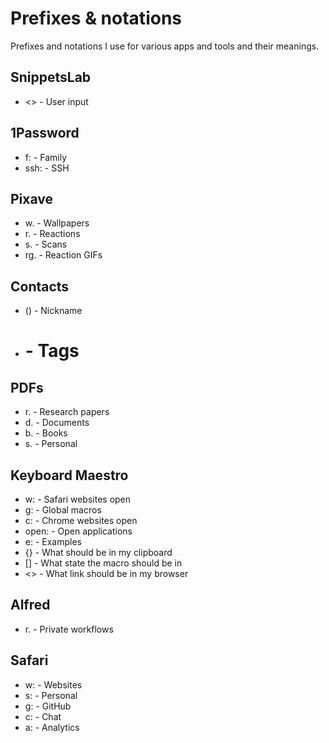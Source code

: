 # Prefixes & notations
Prefixes and notations I use for various apps and tools and their meanings.

## SnippetsLab
- <> - User input

## 1Password
- f: - Family
- ssh: - SSH

## Pixave
- w. - Wallpapers
- r. - Reactions
- s. - Scans
- rg. - Reaction GIFs

## Contacts
- () - Nickname
- # - Tags

## PDFs
- r. - Research papers
- d. - Documents
- b. - Books
- s. - Personal

## Keyboard Maestro
- w: - Safari websites open
- g: - Global macros
- c: - Chrome websites open
- open: - Open applications
- e: - Examples
- {} - What should be in my clipboard
- [] - What state the macro should be in
- <> - What link should be in my browser

## Alfred
- r. - Private workflows

## Safari
- w: - Websites
- s: - Personal
- g: - GitHub
- c: - Chat
- a: - Analytics